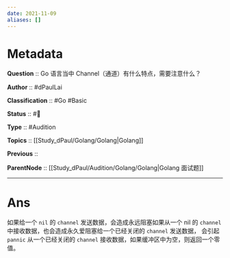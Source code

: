 ```yaml
---
date: 2021-11-09
aliases: []
---
```


# Metadata

**Question** :: Go 语言当中 Channel（通道）有什么特点，需要注意什么？

**Author** :: #dPaulLai

**Classification** :: #Go #Basic 

**Status** :: #🌱

**Type** :: #Audition 

**Topics** :: [[Study_dPaul/Golang/Golang|Golang]]

**Previous** ::

**ParentNode** :: [[Study_dPaul/Audition/Golang/Golang|Golang 面试题]]

---

# Ans
如果给一个 `nil` 的 `channel` 发送数据，会造成永远阻塞如果从一个 nil 的 `channel` 中接收数据，也会造成永久爱阻塞给一个已经关闭的 `channel` 发送数据， 会引起 `pannic` 从一个已经关闭的 `channel` 接收数据，如果缓冲区中为空，则返回一个零值。